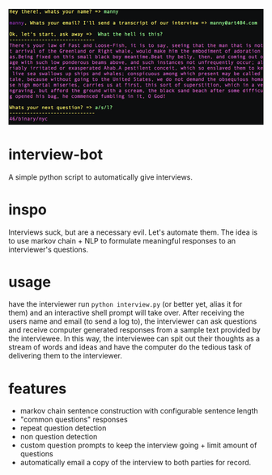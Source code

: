 <p align="center">
  <img src="https://raw.githubusercontent.com/mannynotfound/interview-bot/master/cover.png" />
</p>

# interview-bot

A simple python script to automatically give interviews.

# inspo

Interviews suck, but are a necessary evil. Let's automate them. The idea is to use
markov chain + NLP to formulate meaningful responses to an interviewer's questions.

# usage

have the interviewer run `python interview.py` (or better yet, alias it for them) and 
an interactive shell prompt will take over. After receiving the users name and email (to send a log to),
the interviewer can ask questions and receive computer generated responses from a sample text provided
by the interviewee. In this way, the interviewee can spit out their thoughts as a stream of words and ideas
and have the computer do the tedious task of delivering them to the interviewer.

# features

* markov chain sentence construction with configurable sentence length
* "common questions" responses
* repeat question detection
* non question detection
* custom question prompts to keep the interview going + limit amount of questions
* automatically email a copy of the interview to both parties for record.
